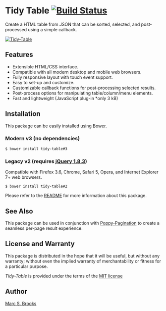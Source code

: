 # Tidy Table [<img src="https://travis-ci.org/nuxy/Tidy-Table.svg?branch=develop" alt="Build Status" />](https://travis-ci.org/nuxy/Tidy-Table)

Create a HTML table from JSON that can be sorted, selected, and post-processed using a simple callback.

[<img src="https://nuxy.github.io/Tidy-Table/preview.gif" alt="Tidy-Table" />](https://nuxy.github.io/Tidy-Table)

## Features

- Extensible HTML/CSS interface.
- Compatible with all modern desktop and mobile web browsers.
- Fully responsive layout with touch event support.
- Easy to set-up and customize.
- Customizable callback functions for post-processing selected results.
- Post-process options for manipulating table/column/menu elements.
- Fast and lightweight (JavaScript plug-in *only 3 kB)

## Installation

This package can be easily installed using [Bower](http://bower.io).

### Modern v3 (no dependencies)

    $ bower install tidy-table#3

### Legacy v2 (requires [jQuery 1.8.3](http://ajax.googleapis.com/ajax/libs/jquery/1.8.3/jquery.min.js))

Compatible with Firefox 3.6, Chrome, Safari 5, Opera, and Internet Explorer 7+ web browsers.

    $ bower install tidy-table#2

Please refer to the [README](https://nuxy.github.io/Tidy-Table) for more information about this package.

## See Also

This package can be used in conjunction with [Poppy-Pagination](https://github.com/nuxy/Poppy-Pagination) to create a seamless per-page result experience.

## License and Warranty

This package is distributed in the hope that it will be useful, but without any warranty; without even the implied warranty of merchantability or fitness for a particular purpose.

_Tidy-Table_ is provided under the terms of the [MIT license](http://www.opensource.org/licenses/mit-license.php)

## Author

[Marc S. Brooks](https://github.com/nuxy)
